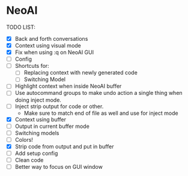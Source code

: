 
# NeoAI

TODO LIST:

- [X] Back and forth conversations
- [X] Context using visual mode
- [X] Fix when using :q on NeoAI GUI
- [ ] Config
- [ ] Shortcuts for:
    - [ ] Replacing context with newly generated code
    - [ ] Switching Model
- [ ] Highlight context when inside NeoAI buffer
- [ ] Use autocommand groups to make undo action a single thing when doing
  inject mode.
- [ ] Inject strip output for code or other.
    - Make sure to match end of file as well and use for inject mode
- [X] Context using buffer
- [ ] Output in current buffer mode
- [ ] Switching models
- [ ] Colors!
- [X] Strip code from output and put in buffer
- [ ] Add setup config
- [ ] Clean code
- [ ] Better way to focus on GUI window
